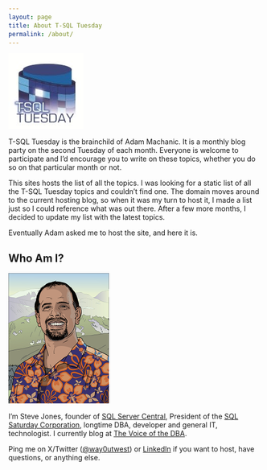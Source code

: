 ```yaml
---
layout: page
title: About T-SQL Tuesday
permalink: /about/
---
```


![T-SQL Tuesday Logo](/assets/img/logos/tsqltuesday.jpg)

T-SQL Tuesday is the brainchild of Adam Machanic. It is a monthly blog party on the second Tuesday of each month. Everyone is welcome to participate and I’d encourage you to write on these topics, whether you do so on that particular month or not.

This sites hosts the list of all the topics. I was looking for a static list of all the T-SQL Tuesday topics and couldn’t find one. The domain moves around to the current hosting blog, so when it was my turn to host it, I made a list just so I could reference what was out there. After a few more months, I decided to update my list with the latest topics.

Eventually Adam asked me to host the site, and here it is.

## Who Am I?

![Steve Jones Avatar](/assets/img/SteveJones_avatar.png)

I’m Steve Jones, founder of [SQL Server Central](https://www.sqlservercentral.com/), President of the [SQL Saturday Corporation](https://blog.sqlsaturday.com/), longtime DBA, developer and general IT, technologist. I currently blog at [The Voice of the DBA](http://www.voiceofthedba.com/).

Ping me on X/Twitter ([@way0utwest](http://www.x.com/way0utwest)) or [LinkedIn](https://www.linkedin.com/in/way0utwest) if you want to host, have questions, or anything else.